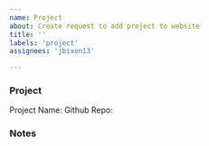 ```yaml
---
name: Project
about: Create request to add project to website
title: ''
labels: 'project'
assignees: 'jbixon13'

---
```


### Project

Project Name: 
Github Repo: 

### Notes
